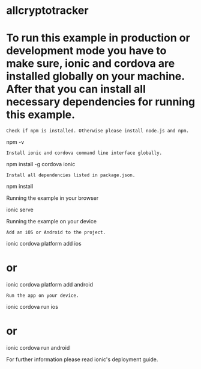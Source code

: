 # allcryptotracker

# To run this example in production or development mode you have to make sure, ionic and cordova are installed globally on your machine. After that you can install all necessary dependencies for running this example.

    Check if npm is installed. Otherwise please install node.js and npm.

npm -v

    Install ionic and cordova command line interface globally.

npm install -g cordova ionic

    Install all dependencies listed in package.json.

npm install

Running the example in your browser

ionic serve

Running the example on your device

    Add an iOS or Android to the project.

ionic cordova platform add ios 
# or 
ionic cordova platform add android

    Run the app on your device.

ionic cordova run ios
# or
ionic cordova run android

For further information please read ionic's deployment guide.
